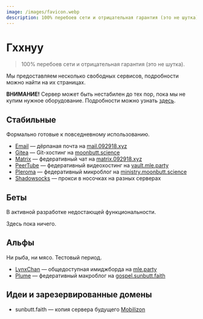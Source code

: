 ```yaml
---
image: /images/favicon.webp
description: 100% перебоев сети и отрицательная гарантия (это не шутка).
---
```


# Гххнуу

> 100% перебоев сети и отрицательная гарантия (это не шутка).

Мы предоставляем несколько свободных сервисов, подробности можно найти на их страницах.

**ВНИМАНИЕ!** Сервер может быть нестабилен до тех пор, пока мы не купим нужное
оборудование. Подробности можно узнать [здесь](/ru/donate/#сбор-средств).

## Стабильные

Формально готовые к повседневному использованию.

- [Email](/ru/how/email.md) — дёрпаная почта на [mail.092918.xyz](https://mail.092918.xyz)
- [Gitea](/ru/how/gitea.md) — Git-хостинг на [moonbutt.science](https://moonbutt.science)
- [Matrix](/ru/how/matrix.md) — федеративный чат на [matrix.092918.xyz](https://matrix.092918.xyz)
- [PeerTube](/ru/how/peertube.md) — федеративный видеохостинг на [vault.mle.party](https://vault.mle.party)
- [Pleroma](/ru/how/pleroma.md) — федеративный микроблог на [ministry.moonbutt.science](https://ministry.moonbutt.science)
- [Shadowsocks](/ru/how/shadowsocks.md) — прокси в носочках на разных серверах

## Беты

В активной разработке недостающей функциональности.

Здесь пока ничего.

## Альфы

Ни рыба, ни мясо. Тестовый период.

- [LynxChan](/ru/how/lynxchan.md) — общедоступная имиджборда на [mle.party](https://mle.party)
- [Plume](/ru/how/plume.md) — федеративный макроблог на [gospel.sunbutt.faith](https://gospel.sunbutt.faith)

## Идеи и зарезервированные домены

- sunbutt.faith — копия сервера будущего [Mobilizon](https://joinmobilizon.org)
